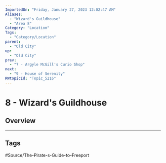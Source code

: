 ```yaml
---
ImportedOn: "Friday, January 27, 2023 12:02:47 AM"
Aliases:
  - "Wizard's Guildhouse"
  - "Area 8"
Category: "Location"
Tags:
  - "Category/Location"
parent:
  - "Old City"
up:
  - "Old City"
prev:
  - "7 - Argyle McGill's Curio Shop"
next:
  - "9 - House of Serenity"
RWtopicId: "Topic_5216"
---
```

# 8 - Wizard's Guildhouse
## Overview

---
## Tags
#Source/The-Pirate-s-Guide-to-Freeport


